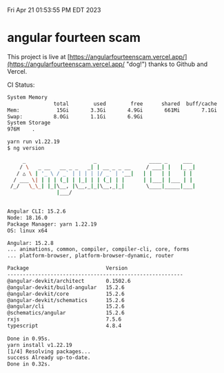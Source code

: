 Fri Apr 21 01:53:55 PM EDT 2023

# angular fourteen scam


This project is live at [https://angularfourteenscam.vercel.app/](https://angularfourteenscam.vercel.app/ "dog!") thanks to Github and Vercel.

CI Status: 

```bash
System Memory
               total        used        free      shared  buff/cache   available
Mem:            15Gi       3.3Gi       4.9Gi       661Mi       7.1Gi        10Gi
Swap:          8.0Gi       1.1Gi       6.9Gi
System Storage
976M	.
```
```bash
yarn run v1.22.19
$ ng version

     _                      _                 ____ _     ___
    / \   _ __   __ _ _   _| | __ _ _ __     / ___| |   |_ _|
   / △ \ | '_ \ / _` | | | | |/ _` | '__|   | |   | |    | |
  / ___ \| | | | (_| | |_| | | (_| | |      | |___| |___ | |
 /_/   \_\_| |_|\__, |\__,_|_|\__,_|_|       \____|_____|___|
                |___/
    

Angular CLI: 15.2.6
Node: 18.16.0
Package Manager: yarn 1.22.19
OS: linux x64

Angular: 15.2.8
... animations, common, compiler, compiler-cli, core, forms
... platform-browser, platform-browser-dynamic, router

Package                         Version
---------------------------------------------------------
@angular-devkit/architect       0.1502.6
@angular-devkit/build-angular   15.2.6
@angular-devkit/core            15.2.6
@angular-devkit/schematics      15.2.6
@angular/cli                    15.2.6
@schematics/angular             15.2.6
rxjs                            7.5.6
typescript                      4.8.4
    
Done in 0.95s.
yarn install v1.22.19
[1/4] Resolving packages...
success Already up-to-date.
Done in 0.32s.
```
